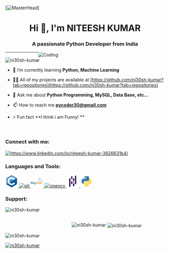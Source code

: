 [![MasterHead](https://www.canva.com/design/DAFkAXAKZFc/MNO_UgJNbaZvQ0r_ffEx6Q/edit?analyticsCorrelationId=4a396154-b60b-4385-a63d-79373ae57a67)]
<h1 align="center">Hi 👋, I'm NITEESH KUMAR</h1>

<h3 align="center">A passionate Python Developer from India</h3>

<img align="right" alt="Coding" width="400" src="https://media.tenor.com/rePDfDWO3XoAAAAd/hacking.gif">

<hr>
<p align="left"> <img src="https://komarev.com/ghpvc/?username=ni30sh-kumar&label=Profile%20views&color=0e75b6&style=flat" alt="ni30sh-kumar" /> </p>

- 🌱 I’m currently learning **Python, Machine Learning**

- 👨‍💻 All of my projects are available at [https://github.com/ni30sh-kumar?tab=repositories](https://github.com/ni30sh-kumar?tab=repositories)

- 💬 Ask me about **Python Programming, MySQL, Data Base, etc...**

- 📫 How to reach me **pycoder30@gmail.com**

- ⚡ Fun fact **I think i am Funny! **
<br>

<h3 align="left">Connect with me:</h3>
<p align="left">
<a href="https://linkedin.com/in/https://www.linkedin.com/in/niteesh-kumar-3826631b4/" target="blank"><img align="center" src="https://raw.githubusercontent.com/rahuldkjain/github-profile-readme-generator/master/src/images/icons/Social/linked-in-alt.svg" alt="https://www.linkedin.com/in/niteesh-kumar-3826631b4/" height="30" width="40" /></a>
</p>

<h3 align="left">Languages and Tools:</h3>

<p align="left"> <a href="https://www.cprogramming.com/" target="_blank" rel="noreferrer"> <img src="https://raw.githubusercontent.com/devicons/devicon/master/icons/c/c-original.svg" alt="c" width="40" height="40"/> </a> <a href="https://git-scm.com/" target="_blank" rel="noreferrer"> <img src="https://www.vectorlogo.zone/logos/git-scm/git-scm-icon.svg" alt="git" width="40" height="40"/> </a> <a href="https://www.mysql.com/" target="_blank" rel="noreferrer"> <img src="https://raw.githubusercontent.com/devicons/devicon/master/icons/mysql/mysql-original-wordmark.svg" alt="mysql" width="40" height="40"/> </a> <a href="https://opencv.org/" target="_blank" rel="noreferrer"> <img src="https://www.vectorlogo.zone/logos/opencv/opencv-icon.svg" alt="opencv" width="40" height="40"/> </a> <a href="https://pandas.pydata.org/" target="_blank" rel="noreferrer"> <img src="https://raw.githubusercontent.com/devicons/devicon/2ae2a900d2f041da66e950e4d48052658d850630/icons/pandas/pandas-original.svg" alt="pandas" width="40" height="40"/> </a> <a href="https://www.python.org" target="_blank" rel="noreferrer"> <img src="https://raw.githubusercontent.com/devicons/devicon/master/icons/python/python-original.svg" alt="python" width="40" height="40"/> </a> </p>

<h3 align="left">Support:</h3>

<p><a href="https://www.buymeacoffee.com/ni30sh-kumar"> <img align="left" src="https://cdn.buymeacoffee.com/buttons/v2/default-yellow.png" height="50" width="210" alt="ni30sh-kumar" /></a></p><br><br>

<p><img align="left" src="https://github-readme-stats.vercel.app/api/top-langs?username=ni30sh-kumar&show_icons=true&locale=en&layout=compact" alt="ni30sh-kumar" /></p>

<p>&nbsp;<img align="center" src="https://github-readme-stats.vercel.app/api?username=ni30sh-kumar&show_icons=true&locale=en" alt="ni30sh-kumar" /></p>

<p><img align="center" src="https://github-readme-streak-stats.herokuapp.com/?user=ni30sh-kumar&" alt="ni30sh-kumar" /></p>

<p align="left"> <a href="https://github.com/ryo-ma/github-profile-trophy"><img src="https://github-profile-trophy.vercel.app/?username=ni30sh-kumar" alt="ni30sh-kumar" /></a> </p>

